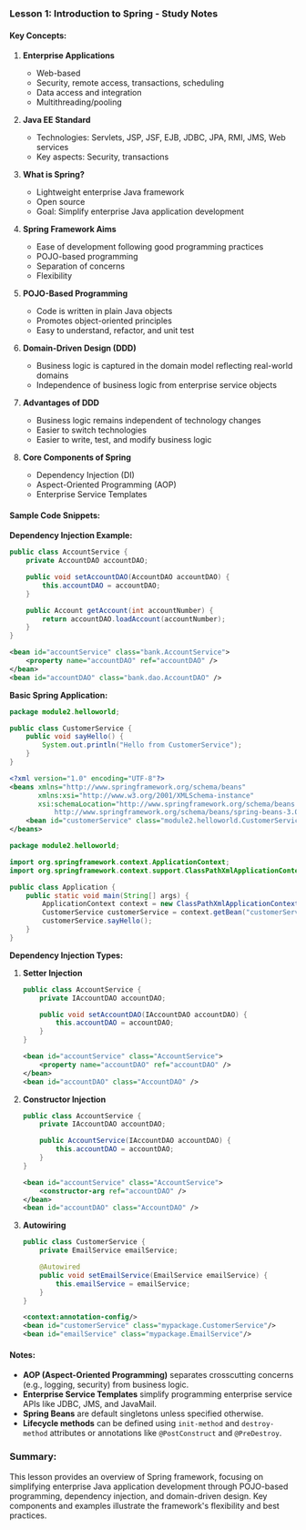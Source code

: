 ### Lesson 1: Introduction to Spring - Study Notes

#### Key Concepts:

1. **Enterprise Applications**

   - Web-based
   - Security, remote access, transactions, scheduling
   - Data access and integration
   - Multithreading/pooling

2. **Java EE Standard**

   - Technologies: Servlets, JSP, JSF, EJB, JDBC, JPA, RMI, JMS, Web services
   - Key aspects: Security, transactions

3. **What is Spring?**

   - Lightweight enterprise Java framework
   - Open source
   - Goal: Simplify enterprise Java application development

4. **Spring Framework Aims**

   - Ease of development following good programming practices
   - POJO-based programming
   - Separation of concerns
   - Flexibility

5. **POJO-Based Programming**

   - Code is written in plain Java objects
   - Promotes object-oriented principles
   - Easy to understand, refactor, and unit test

6. **Domain-Driven Design (DDD)**

   - Business logic is captured in the domain model reflecting real-world domains
   - Independence of business logic from enterprise service objects

7. **Advantages of DDD**

   - Business logic remains independent of technology changes
   - Easier to switch technologies
   - Easier to write, test, and modify business logic

8. **Core Components of Spring**
   - Dependency Injection (DI)
   - Aspect-Oriented Programming (AOP)
   - Enterprise Service Templates

#### Sample Code Snippets:

**Dependency Injection Example:**

```java
public class AccountService {
    private AccountDAO accountDAO;

    public void setAccountDAO(AccountDAO accountDAO) {
        this.accountDAO = accountDAO;
    }

    public Account getAccount(int accountNumber) {
        return accountDAO.loadAccount(accountNumber);
    }
}
```

```xml
<bean id="accountService" class="bank.AccountService">
    <property name="accountDAO" ref="accountDAO" />
</bean>
<bean id="accountDAO" class="bank.dao.AccountDAO" />
```

**Basic Spring Application:**

```java
package module2.helloworld;

public class CustomerService {
    public void sayHello() {
        System.out.println("Hello from CustomerService");
    }
}
```

```xml
<?xml version="1.0" encoding="UTF-8"?>
<beans xmlns="http://www.springframework.org/schema/beans"
       xmlns:xsi="http://www.w3.org/2001/XMLSchema-instance"
       xsi:schemaLocation="http://www.springframework.org/schema/beans
           http://www.springframework.org/schema/beans/spring-beans-3.0.xsd">
    <bean id="customerService" class="module2.helloworld.CustomerService" />
</beans>
```

```java
package module2.helloworld;

import org.springframework.context.ApplicationContext;
import org.springframework.context.support.ClassPathXmlApplicationContext;

public class Application {
    public static void main(String[] args) {
        ApplicationContext context = new ClassPathXmlApplicationContext("module2/helloworld/springconfig.xml");
        CustomerService customerService = context.getBean("customerService", CustomerService.class);
        customerService.sayHello();
    }
}
```

**Dependency Injection Types:**

1. **Setter Injection**

   ```java
   public class AccountService {
       private IAccountDAO accountDAO;

       public void setAccountDAO(IAccountDAO accountDAO) {
           this.accountDAO = accountDAO;
       }
   }
   ```

   ```xml
   <bean id="accountService" class="AccountService">
       <property name="accountDAO" ref="accountDAO" />
   </bean>
   <bean id="accountDAO" class="AccountDAO" />
   ```

2. **Constructor Injection**

   ```java
   public class AccountService {
       private IAccountDAO accountDAO;

       public AccountService(IAccountDAO accountDAO) {
           this.accountDAO = accountDAO;
       }
   }
   ```

   ```xml
   <bean id="accountService" class="AccountService">
       <constructor-arg ref="accountDAO" />
   </bean>
   <bean id="accountDAO" class="AccountDAO" />
   ```

3. **Autowiring**

   ```java
   public class CustomerService {
       private EmailService emailService;

       @Autowired
       public void setEmailService(EmailService emailService) {
           this.emailService = emailService;
       }
   }
   ```

   ```xml
   <context:annotation-config/>
   <bean id="customerService" class="mypackage.CustomerService"/>
   <bean id="emailService" class="mypackage.EmailService"/>
   ```

#### Notes:

- **AOP (Aspect-Oriented Programming)** separates crosscutting concerns (e.g., logging, security) from business logic.
- **Enterprise Service Templates** simplify programming enterprise service APIs like JDBC, JMS, and JavaMail.
- **Spring Beans** are default singletons unless specified otherwise.
- **Lifecycle methods** can be defined using `init-method` and `destroy-method` attributes or annotations like `@PostConstruct` and `@PreDestroy`.

### Summary:

This lesson provides an overview of Spring framework, focusing on simplifying enterprise Java application development through POJO-based programming, dependency injection, and domain-driven design. Key components and examples illustrate the framework's flexibility and best practices.
